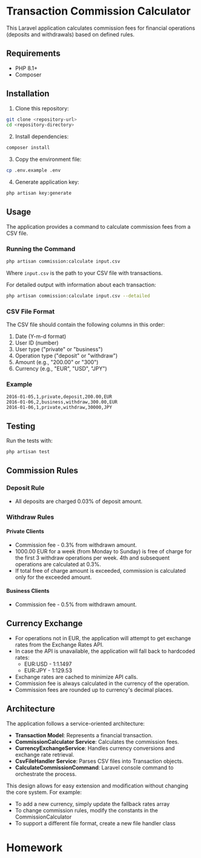 # Transaction Commission Calculator

This Laravel application calculates commission fees for financial operations (deposits and withdrawals) based on defined rules.

## Requirements

- PHP 8.1+
- Composer

## Installation

1. Clone this repository:

```bash
git clone <repository-url>
cd <repository-directory>
```

2. Install dependencies:

```bash
composer install
```

3. Copy the environment file:

```bash
cp .env.example .env
```

4. Generate application key:

```bash
php artisan key:generate
```

## Usage

The application provides a command to calculate commission fees from a CSV file. 

### Running the Command

```bash
php artisan commission:calculate input.csv
```

Where `input.csv` is the path to your CSV file with transactions.

For detailed output with information about each transaction:

```bash
php artisan commission:calculate input.csv --detailed
```

### CSV File Format

The CSV file should contain the following columns in this order:

1. Date (Y-m-d format)
2. User ID (number)
3. User type ("private" or "business")
4. Operation type ("deposit" or "withdraw")
5. Amount (e.g., "200.00" or "300")
6. Currency (e.g., "EUR", "USD", "JPY")

### Example

```
2016-01-05,1,private,deposit,200.00,EUR
2016-01-06,2,business,withdraw,300.00,EUR
2016-01-06,1,private,withdraw,30000,JPY
```

## Testing

Run the tests with:

```bash
php artisan test
```

## Commission Rules

### Deposit Rule

- All deposits are charged 0.03% of deposit amount.

### Withdraw Rules

#### Private Clients

- Commission fee - 0.3% from withdrawn amount.
- 1000.00 EUR for a week (from Monday to Sunday) is free of charge for the first 3 withdraw operations per week. 4th and subsequent operations are calculated at 0.3%.
- If total free of charge amount is exceeded, commission is calculated only for the exceeded amount.

#### Business Clients

- Commission fee - 0.5% from withdrawn amount.

## Currency Exchange

- For operations not in EUR, the application will attempt to get exchange rates from the Exchange Rates API.
- In case the API is unavailable, the application will fall back to hardcoded rates:
  - EUR:USD - 1:1.1497
  - EUR:JPY - 1:129.53
- Exchange rates are cached to minimize API calls.
- Commission fee is always calculated in the currency of the operation.
- Commission fees are rounded up to currency's decimal places.

## Architecture

The application follows a service-oriented architecture:

- **Transaction Model**: Represents a financial transaction.
- **CommissionCalculator Service**: Calculates the commission fees.
- **CurrencyExchangeService**: Handles currency conversions and exchange rate retrieval.
- **CsvFileHandler Service**: Parses CSV files into Transaction objects.
- **CalculateCommissionCommand**: Laravel console command to orchestrate the process.

This design allows for easy extension and modification without changing the core system. For example:
- To add a new currency, simply update the fallback rates array
- To change commission rules, modify the constants in the CommissionCalculator
- To support a different file format, create a new file handler class
# Homework
